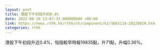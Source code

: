 ```yaml
---
layout: post
title: 港股下午初段升約0.4%
date: 2022-08-19 13:07:33.000000000 +08:00
link: https://news.rthk.hk/rthk/ch/component/k2/1663114-20220819.htm
categories: rthk
---
```


港股下午初段升近0.4%，恒指較早時報19835點，升71點，升幅0.36%。
